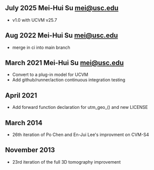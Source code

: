 ## July 2025 Mei-Hui Su <mei@usc.edu>
* v1.0 with UCVM v25.7

## Aug 2022 Mei-Hui Su <mei@usc.edu>
* merge in ci into main branch

## March 2021 Mei-Hui Su <mei@usc.edu>
* Convert to a plug-in model for UCVM 
* Add github/runner/action continuous integration testing 

## April 2021
* Add forward function declaration for utm_geo_() and new LICENSE

## March 2014
* 26th iteration of Po Chen and En-Jui Lee's improvment on CVM-S4

## November 2013
* 23rd iteration of the full 3D tomography improvement 

